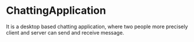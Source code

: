 # ChattingApplication
 It is a desktop based chatting application, where two people more precisely client and server can send and receive message.
